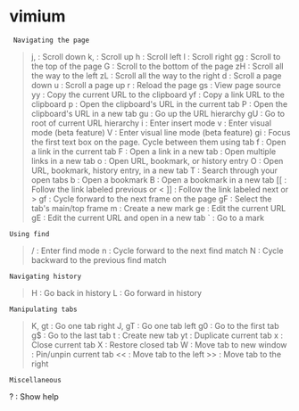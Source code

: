 # vimium

     Navigating the page
    

> j, <c-e> : Scroll down
> k, <c-y> : Scroll up
> h : Scroll left
> l : Scroll right
> gg : Scroll to the top of the page
> G : Scroll to the bottom of the page
> zH : Scroll all the way to the left
> zL : Scroll all the way to the right
> d : Scroll a page down
> u : Scroll a page up
> r : Reload the page
> gs : View page source
> yy : Copy the current URL to the clipboard
> yf : Copy a link URL to the clipboard
> p : Open the clipboard's URL in the current tab
> P : Open the clipboard's URL in a new tab
> gu : Go up the URL hierarchy
> gU : Go to root of current URL hierarchy
> i : Enter insert mode
> v : Enter visual mode (beta feature)
> V : Enter visual line mode (beta feature)
> gi : Focus the first text box on the page. Cycle between them using tab
> f : Open a link in the current tab
> F : Open a link in a new tab
> <a-f> : Open multiple links in a new tab
> o : Open URL, bookmark, or history entry
> O : Open URL, bookmark, history entry, in a new tab
> T : Search through your open tabs
> b : Open a bookmark
> B : Open a bookmark in a new tab
> \[\[ : Follow the link labeled previous or <
> \]\] : Follow the link labeled next or >
> gf : Cycle forward to the next frame on the page
> gF : Select the tab's main/top frame
> m : Create a new mark
> ge : Edit the current URL
> gE : Edit the current URL and open in a new tab
> \` : Go to a mark

    Using find
    

> / : Enter find mode
> n : Cycle forward to the next find match
> N : Cycle backward to the previous find match

    Navigating history
    

> H : Go back in history
> L : Go forward in history

    Manipulating tabs
    

> K, gt : Go one tab right
> J, gT : Go one tab left
> g0 : Go to the first tab
> g$ : Go to the last tab
> t : Create new tab
> yt : Duplicate current tab
> x : Close current tab
> X : Restore closed tab
> W : Move tab to new window
> <a-p> : Pin/unpin current tab
> << : Move tab to the left
> \>> : Move tab to the right

    Miscellaneous    
    

? : Show help
